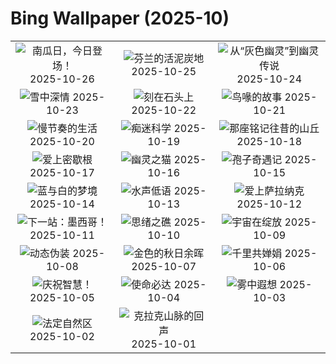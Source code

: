 # Bing Wallpaper (2025-10)

|  |  |  |
|:---:|:---:|:---:|
| ![](https://www.bing.com/th?id=OHR.PumpkinFarm_ZH-CN1232784365_400x240.jpg "南瓜日，今日登场！") 2025-10-26 | ![](https://www.bing.com/th?id=OHR.MartimoaapaFinland_ZH-CN1066271356_400x240.jpg "芬兰的活泥炭地") 2025-10-25 | ![](https://www.bing.com/th?id=OHR.QueenMary_ZH-CN0468294074_400x240.jpg "从“灰色幽灵”到幽灵传说") 2025-10-24 |
| ![](https://www.bing.com/th?id=OHR.SnowLeopard_ZH-CN6644701381_400x240.jpg "雪中深情") 2025-10-23 | ![](https://www.bing.com/th?id=OHR.BulgariaRocks_ZH-CN0234903972_400x240.jpg "刻在石头上") 2025-10-22 | ![](https://www.bing.com/th?id=OHR.ToucanForest_ZH-CN0072036253_400x240.jpg "鸟喙的故事") 2025-10-21 |
| ![](https://www.bing.com/th?id=OHR.HoffmansSloth_ZH-CN7563408641_400x240.jpg "慢节奏的生活") 2025-10-20 | ![](https://www.bing.com/th?id=OHR.AppleHarvest_ZH-CN7317228007_400x240.jpg "痴迷科学") 2025-10-19 | ![](https://www.bing.com/th?id=OHR.SilburyHill_ZH-CN6666447580_400x240.jpg "那座铭记往昔的山丘") 2025-10-18 |
| ![](https://www.bing.com/th?id=OHR.RockRiverFalls_ZH-CN6532185546_400x240.jpg "爱上密歇根") 2025-10-17 | ![](https://www.bing.com/th?id=OHR.SiberianLynx_ZH-CN0749166653_400x240.jpg "幽灵之猫") 2025-10-16 | ![](https://www.bing.com/th?id=OHR.AmethystLaccaria_ZH-CN0643667280_400x240.jpg "孢子奇遇记") 2025-10-15 |
| ![](https://www.bing.com/th?id=OHR.OiaSantorini_ZH-CN0531650189_400x240.jpg "蓝与白的梦境") 2025-10-14 | ![](https://www.bing.com/th?id=OHR.HinterseeWaterfall_ZH-CN0432994081_400x240.jpg "水声低语") 2025-10-13 | ![](https://www.bing.com/th?id=OHR.SaranacLake_ZH-CN0224689397_400x240.jpg "爱上萨拉纳克") 2025-10-12 |
| ![](https://www.bing.com/th?id=OHR.WoodDuckHen_ZH-CN9558916773_400x240.jpg "下一站：墨西哥！") 2025-10-11 | ![](https://www.bing.com/th?id=OHR.MonurikiFiji_ZH-CN9178115886_400x240.jpg "思绪之礁") 2025-10-10 | ![](https://www.bing.com/th?id=OHR.WebbPillars_ZH-CN9054137596_400x240.jpg "宇宙在绽放") 2025-10-09 |
| ![](https://www.bing.com/th?id=OHR.OctopusCyanea_ZH-CN8948609460_400x240.jpg "动态伪装") 2025-10-08 | ![](https://www.bing.com/th?id=OHR.RidgwayAspens_ZH-CN8735375502_400x240.jpg "金色的秋日余晖") 2025-10-07 | ![](https://www.bing.com/th?id=OHR.AnshunBridge_ZH-CN8392458102_400x240.jpg "千里共婵娟") 2025-10-06 |
| ![](https://www.bing.com/th?id=OHR.TeacherOwl_ZH-CN8289875605_400x240.jpg "庆祝智慧！") 2025-10-05 | ![](https://www.bing.com/th?id=OHR.DragonEndeavour_ZH-CN8160066040_400x240.jpg "使命必达") 2025-10-04 | ![](https://www.bing.com/th?id=OHR.SkyeHeather_ZH-CN2820283990_400x240.jpg "雾中遐想") 2025-10-03 |
| ![](https://www.bing.com/th?id=OHR.OxbowBend_ZH-CN7211791969_400x240.jpg "法定自然区") 2025-10-02 | ![](https://www.bing.com/th?id=OHR.YosemiteClark_ZH-CN7179533292_400x240.jpg "克拉克山脉的回声") 2025-10-01 |  |
